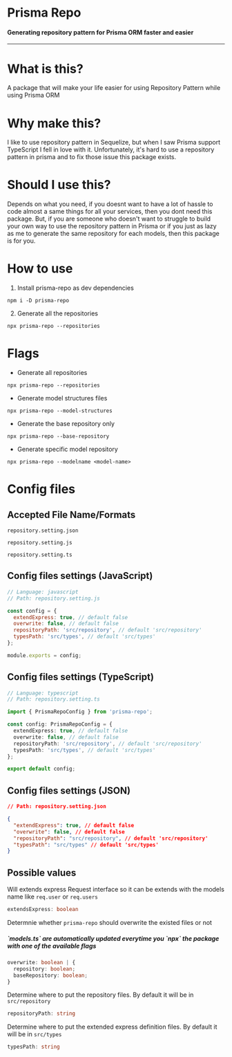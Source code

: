 # Prisma Repo
#### Generating repository pattern for Prisma ORM faster and easier

---

# What is this?
A package that will make your life easier for using Repository Pattern while using Prisma ORM

# Why make this?
I like to use repository pattern in Sequelize, but when I saw Prisma support TypeScript I fell in love with it. Unfortunately, it's hard to use a repository pattern in prisma and to fix those issue this package exists.

# Should I use this?
Depends on what you need, if you doesnt want to have a lot of hassle to code almost a same things for all your services, then you dont need this package. But, if you are someone who doesn't want to struggle to build your own way to use the repository pattern in Prisma or if you just as lazy as me to generate the same repository for each models, then this package is for you.


# How to use
1. Install prisma-repo as dev dependencies
```
npm i -D prisma-repo
```
2. Generate all the repositories
```
npx prisma-repo --repositories
```

# Flags
* Generate all repositories
```
npx prisma-repo --repositories
```

* Generate model structures files
```
npx prisma-repo --model-structures
```

* Generate the base repository only
```
npx prisma-repo --base-repository
```

* Generate specific model repository
```
npx prisma-repo --modelname <model-name>
```


# Config files
## Accepted File Name/Formats
```
repository.setting.json

repository.setting.js

repository.setting.ts
```

## Config files settings (JavaScript)
```js
// Language: javascript
// Path: repository.setting.js

const config = {
  extendExpress: true, // default false
  overwrite: false, // default false
  repositoryPath: 'src/repository', // default 'src/repository'
  typesPath: 'src/types', // default 'src/types'
};

module.exports = config;
```

## Config files settings (TypeScript)
```ts
// Language: typescript
// Path: repository.setting.ts

import { PrismaRepoConfig } from 'prisma-repo';

const config: PrismaRepoConfig = {
  extendExpress: true, // default false
  overwrite: false, // default false
  repositoryPath: 'src/repository', // default 'src/repository'
  typesPath: 'src/types', // default 'src/types'
};

export default config;
```

## Config files settings (JSON)
```json
// Path: repository.setting.json

{
  "extendExpress": true, // default false
  "overwrite": false, // default false
  "repositoryPath": "src/repository", // default 'src/repository'
  "typesPath": "src/types" // default 'src/types'
}
```

## Possible values
Will extends express Request interface so it can be extends with the models name like `req.user` or `req.users`
``` ts
extendsExpress: boolean
```

Determnie whether `prisma-repo` should overwrite the existed files or not

<h5>`models.ts` are automatically updated everytime you `npx` the package with one of the available flags</h5>

```ts
overwrite: boolean | {
  repository: boolean;
  baseRepository: boolean;
}
```
Determine where to put the repository files. By default it will be in `src/repository`

```ts
repositoryPath: string
```
Determine where to put the extended express definition files. By default it will be in `src/types`

```ts
typesPath: string
```
